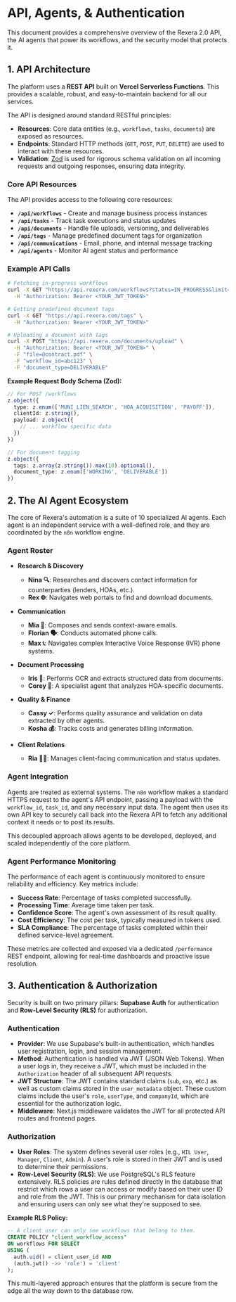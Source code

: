 # API, Agents, & Authentication

This document provides a comprehensive overview of the Rexera 2.0 API, the AI agents that power its workflows, and the security model that protects it.

## 1. API Architecture

The platform uses a **REST API** built on **Vercel Serverless Functions**. This provides a scalable, robust, and easy-to-maintain backend for all our services.

The API is designed around standard RESTful principles:

*   **Resources**: Core data entities (e.g., `workflows`, `tasks`, `documents`) are exposed as resources.
*   **Endpoints**: Standard HTTP methods (`GET`, `POST`, `PUT`, `DELETE`) are used to interact with these resources.
*   **Validation**: [Zod](https://zod.dev/) is used for rigorous schema validation on all incoming requests and outgoing responses, ensuring data integrity.

### Core API Resources

The API provides access to the following core resources:

- **`/api/workflows`** - Create and manage business process instances
- **`/api/tasks`** - Track task executions and status updates
- **`/api/documents`** - Handle file uploads, versioning, and deliverables
- **`/api/tags`** - Manage predefined document tags for organization
- **`/api/communications`** - Email, phone, and internal message tracking
- **`/api/agents`** - Monitor AI agent status and performance

### Example API Calls

```bash
# Fetching in-progress workflows
curl -X GET "https://api.rexera.com/workflows?status=IN_PROGRESS&limit=20" \
  -H "Authorization: Bearer <YOUR_JWT_TOKEN>"

# Getting predefined document tags
curl -X GET "https://api.rexera.com/tags" \
  -H "Authorization: Bearer <YOUR_JWT_TOKEN>"

# Uploading a document with tags
curl -X POST "https://api.rexera.com/documents/upload" \
  -H "Authorization: Bearer <YOUR_JWT_TOKEN>" \
  -F "file=@contract.pdf" \
  -F "workflow_id=abc123" \
  -F "document_type=DELIVERABLE"
```

**Example Request Body Schema (Zod):**
```typescript
// For POST /workflows
z.object({
  type: z.enum(['MUNI_LIEN_SEARCH', 'HOA_ACQUISITION', 'PAYOFF']),
  clientId: z.string(),
  payload: z.object({
    // ... workflow specific data
  })
})

// For document tagging
z.object({
  tags: z.array(z.string()).max(10).optional(),
  document_type: z.enum(['WORKING', 'DELIVERABLE'])
})
```

## 2. The AI Agent Ecosystem

The core of Rexera's automation is a suite of 10 specialized AI agents. Each agent is an independent service with a well-defined role, and they are coordinated by the `n8n` workflow engine.

### Agent Roster

*   **Research & Discovery**
    *   **Nina 🔍**: Researches and discovers contact information for counterparties (lenders, HOAs, etc.).
    *   **Rex 🌐**: Navigates web portals to find and download documents.

*   **Communication**
    *   **Mia 📧**: Composes and sends context-aware emails.
    *   **Florian 🗣️**: Conducts automated phone calls.
    *   **Max 📞**: Navigates complex Interactive Voice Response (IVR) phone systems.

*   **Document Processing**
    *   **Iris 📄**: Performs OCR and extracts structured data from documents.
    *   **Corey 🏢**: A specialist agent that analyzes HOA-specific documents.

*   **Quality & Finance**
    *   **Cassy ✓**: Performs quality assurance and validation on data extracted by other agents.
    *   **Kosha 💰**: Tracks costs and generates billing information.

*   **Client Relations**
    *   **Ria 👩‍💼**: Manages client-facing communication and status updates.

### Agent Integration

Agents are treated as external systems. The `n8n` workflow makes a standard HTTPS request to the agent's API endpoint, passing a payload with the `workflow_id`, `task_id`, and any necessary input data. The agent then uses its own API key to securely call back into the Rexera API to fetch any additional context it needs or to post its results.

This decoupled approach allows agents to be developed, deployed, and scaled independently of the core platform.

### Agent Performance Monitoring

The performance of each agent is continuously monitored to ensure reliability and efficiency. Key metrics include:
*   **Success Rate**: Percentage of tasks completed successfully.
*   **Processing Time**: Average time taken per task.
*   **Confidence Score**: The agent's own assessment of its result quality.
*   **Cost Efficiency**: The cost per task, typically measured in tokens used.
*   **SLA Compliance**: The percentage of tasks completed within their defined service-level agreement.

These metrics are collected and exposed via a dedicated `/performance` REST endpoint, allowing for real-time dashboards and proactive issue resolution.

## 3. Authentication & Authorization

Security is built on two primary pillars: **Supabase Auth** for authentication and **Row-Level Security (RLS)** for authorization.

### Authentication

*   **Provider**: We use Supabase's built-in authentication, which handles user registration, login, and session management.
*   **Method**: Authentication is handled via JWT (JSON Web Tokens). When a user logs in, they receive a JWT, which must be included in the `Authorization` header of all subsequent API requests.
*   **JWT Structure**: The JWT contains standard claims (`sub`, `exp`, etc.) as well as custom claims stored in the `user_metadata` object. These custom claims include the user's `role`, `userType`, and `companyId`, which are essential for the authorization logic.
*   **Middleware**: Next.js middleware validates the JWT for all protected API routes and frontend pages.

### Authorization

*   **User Roles**: The system defines several user roles (e.g., `HIL User`, `Manager`, `Client`, `Admin`). A user's role is stored in their JWT and is used to determine their permissions.
*   **Row-Level Security (RLS)**: We use PostgreSQL's RLS feature extensively. RLS policies are rules defined directly in the database that restrict which rows a user can access or modify based on their user ID and role from the JWT. This is our primary mechanism for data isolation and ensuring users can only see what they're supposed to see.

**Example RLS Policy:**

```sql
-- A client user can only see workflows that belong to them.
CREATE POLICY "client_workflow_access"
ON workflows FOR SELECT
USING (
  auth.uid() = client_user_id AND
  (auth.jwt() ->> 'role') = 'client'
);
```

This multi-layered approach ensures that the platform is secure from the edge all the way down to the database row.